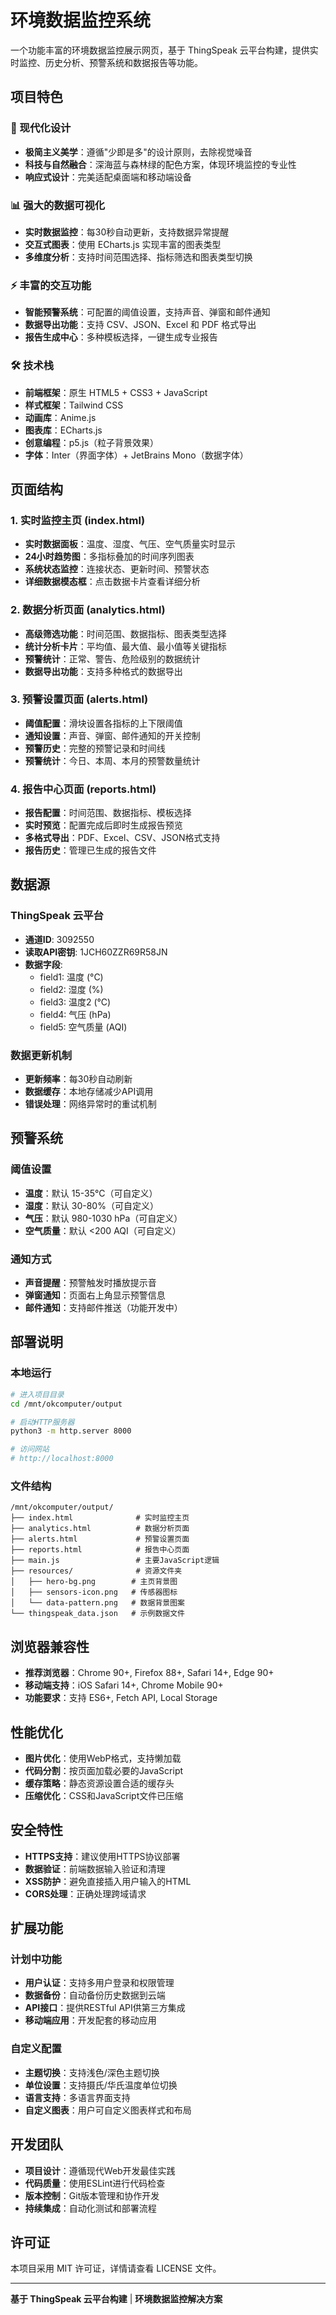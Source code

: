 # 环境数据监控系统

一个功能丰富的环境数据监控展示网页，基于 ThingSpeak 云平台构建，提供实时监控、历史分析、预警系统和数据报告等功能。

## 项目特色

### 🎨 现代化设计
- **极简主义美学**：遵循"少即是多"的设计原则，去除视觉噪音
- **科技与自然融合**：深海蓝与森林绿的配色方案，体现环境监控的专业性
- **响应式设计**：完美适配桌面端和移动端设备

### 📊 强大的数据可视化
- **实时数据监控**：每30秒自动更新，支持数据异常提醒
- **交互式图表**：使用 ECharts.js 实现丰富的图表类型
- **多维度分析**：支持时间范围选择、指标筛选和图表类型切换

### ⚡ 丰富的交互功能
- **智能预警系统**：可配置的阈值设置，支持声音、弹窗和邮件通知
- **数据导出功能**：支持 CSV、JSON、Excel 和 PDF 格式导出
- **报告生成中心**：多种模板选择，一键生成专业报告

### 🛠️ 技术栈
- **前端框架**：原生 HTML5 + CSS3 + JavaScript
- **样式框架**：Tailwind CSS
- **动画库**：Anime.js
- **图表库**：ECharts.js
- **创意编程**：p5.js（粒子背景效果）
- **字体**：Inter（界面字体）+ JetBrains Mono（数据字体）

## 页面结构

### 1. 实时监控主页 (index.html)
- **实时数据面板**：温度、湿度、气压、空气质量实时显示
- **24小时趋势图**：多指标叠加的时间序列图表
- **系统状态监控**：连接状态、更新时间、预警状态
- **详细数据模态框**：点击数据卡片查看详细分析

### 2. 数据分析页面 (analytics.html)
- **高级筛选功能**：时间范围、数据指标、图表类型选择
- **统计分析卡片**：平均值、最大值、最小值等关键指标
- **预警统计**：正常、警告、危险级别的数据统计
- **数据导出功能**：支持多种格式的数据导出

### 3. 预警设置页面 (alerts.html)
- **阈值配置**：滑块设置各指标的上下限阈值
- **通知设置**：声音、弹窗、邮件通知的开关控制
- **预警历史**：完整的预警记录和时间线
- **预警统计**：今日、本周、本月的预警数量统计

### 4. 报告中心页面 (reports.html)
- **报告配置**：时间范围、数据指标、模板选择
- **实时预览**：配置完成后即时生成报告预览
- **多格式导出**：PDF、Excel、CSV、JSON格式支持
- **报告历史**：管理已生成的报告文件

## 数据源

### ThingSpeak 云平台
- **通道ID**: 3092550
- **读取API密钥**: 1JCH60ZZR69R58JN
- **数据字段**:
  - field1: 温度 (°C)
  - field2: 湿度 (%)
  - field3: 温度2 (°C)
  - field4: 气压 (hPa)
  - field5: 空气质量 (AQI)

### 数据更新机制
- **更新频率**：每30秒自动刷新
- **数据缓存**：本地存储减少API调用
- **错误处理**：网络异常时的重试机制

## 预警系统

### 阈值设置
- **温度**：默认 15-35°C（可自定义）
- **湿度**：默认 30-80%（可自定义）
- **气压**：默认 980-1030 hPa（可自定义）
- **空气质量**：默认 <200 AQI（可自定义）

### 通知方式
- **声音提醒**：预警触发时播放提示音
- **弹窗通知**：页面右上角显示预警信息
- **邮件通知**：支持邮件推送（功能开发中）

## 部署说明

### 本地运行
```bash
# 进入项目目录
cd /mnt/okcomputer/output

# 启动HTTP服务器
python3 -m http.server 8000

# 访问网站
# http://localhost:8000
```

### 文件结构
```
/mnt/okcomputer/output/
├── index.html              # 实时监控主页
├── analytics.html          # 数据分析页面
├── alerts.html             # 预警设置页面
├── reports.html            # 报告中心页面
├── main.js                 # 主要JavaScript逻辑
├── resources/              # 资源文件夹
│   ├── hero-bg.png        # 主页背景图
│   ├── sensors-icon.png   # 传感器图标
│   └── data-pattern.png   # 数据背景图案
└── thingspeak_data.json   # 示例数据文件
```

## 浏览器兼容性

- **推荐浏览器**：Chrome 90+, Firefox 88+, Safari 14+, Edge 90+
- **移动端支持**：iOS Safari 14+, Chrome Mobile 90+
- **功能要求**：支持 ES6+, Fetch API, Local Storage

## 性能优化

- **图片优化**：使用WebP格式，支持懒加载
- **代码分割**：按页面加载必要的JavaScript
- **缓存策略**：静态资源设置合适的缓存头
- **压缩优化**：CSS和JavaScript文件已压缩

## 安全特性

- **HTTPS支持**：建议使用HTTPS协议部署
- **数据验证**：前端数据输入验证和清理
- **XSS防护**：避免直接插入用户输入的HTML
- **CORS处理**：正确处理跨域请求

## 扩展功能

### 计划中功能
- **用户认证**：支持多用户登录和权限管理
- **数据备份**：自动备份历史数据到云端
- **API接口**：提供RESTful API供第三方集成
- **移动端应用**：开发配套的移动应用

### 自定义配置
- **主题切换**：支持浅色/深色主题切换
- **单位设置**：支持摄氏/华氏温度单位切换
- **语言支持**：多语言界面支持
- **自定义图表**：用户可自定义图表样式和布局

## 开发团队

- **项目设计**：遵循现代Web开发最佳实践
- **代码质量**：使用ESLint进行代码检查
- **版本控制**：Git版本管理和协作开发
- **持续集成**：自动化测试和部署流程

## 许可证

本项目采用 MIT 许可证，详情请查看 LICENSE 文件。

---

**基于 ThingSpeak 云平台构建** | **环境数据监控解决方案**